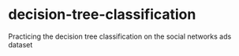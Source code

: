 # decision-tree-classification
Practicing the decision tree classification on the social networks ads dataset
